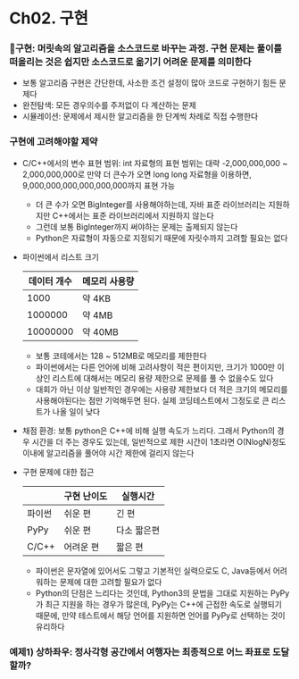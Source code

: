 # Ch02. 구현

### 🧐구현: 머릿속의 알고리즘을 소스코드로 바꾸는 과정. 구현 문제는 풀이를 떠올리는 것은 쉽지만 소스코드로 옮기기 어려운 문제를 의미한다

- 보통 알고리즘 구현은 간단한데, 사소한 조건 설정이 많아 코드로 구현하기 힘든 문제다
- 완전탐색: 모든 경우의수를 주저없이 다 계산하는 문제
- 시뮬레이션: 문제에서 제시한 알고리즘을 한 단계씩 차례로 직접 수행한다

### 구현에 고려해야할 제약

- C/C++에서의 변수 표현 범위: int 자료형의 표현 범위는 대략 -2,000,000,000 ~ 2,000,000,000로 만약 더 큰수가 오면 long long 자료형을 이용하면, 9,000,000,000,000,000,000까지 표현 가능
    - 더 큰 수가 오면 BigInteger를 사용해야하는데, 자바 표준 라이브러리는 지원하지만 C++에서는 표준 라이브러리에서 지원하지 않는다
    - 그런데 보통 BigInteger까지 써야하는 문제는 출제되지 않는다
    - Python은 자료형이 자동으로 지정되기 때문에 자릿수까지 고려할 필요는 없다
- 파이썬에서 리스트 크기
    
    
    | 데이터 개수 | 메모리 사용량 |
    | --- | --- |
    | 1000 | 약 4KB |
    | 1000000 | 약 4MB |
    | 10000000 | 약 40MB |
    - 보통 코테에서는 128 ~ 512MB로 메모리를 제한한다
    - 파이썬에서는 다른 언어에 비해 고려사항이 적은 편이지만, 크기가 1000만 이상인 리스트에 대해서는 메모리 용량 제한으로 문제를 풀 수 없을수도 있다
    - 대회가 아닌 이상 일반적인 경우에는 사용량 제한보다 더 적은 크기의 메모리를 사용해야된다는 점만 기억해두면 된다. 실제 코딩테스트에서 그정도로 큰 리스트가 나올 일이 낮다
- 채점 환경: 보통 python은 C++에 비해 실행 속도가 느리다. 그래서 Python의 경우 시간을 더 주는 경우도 있는데, 일반적으로 제한 시간이 1초라면 O(NlogN)정도 이내에 알고리즘을 풀어야 시간 제한에 걸리지 않는다
- 구현 문제에 대한 접근
    
    
    |  | 구현 난이도 | 실행시간 |
    | --- | --- | --- |
    | 파이썬 | 쉬운 편 | 긴 편 |
    | PyPy | 쉬운 편 | 다소 짧은편 |
    | C/C++ | 어려운 편 | 짧은 편 |
    - 파이썬은 문자열에 있어서도 그렇고 기본적인 실력으로도 C, Java등에서 어려워하는 문제에 대한 고려할 필요가 없다
    - Python의 단점은 느리다는 것인데, Python3의 문법을 그대로 지원하는 PyPy가 최근 지원을 하는 경우가 많은데, PyPy는 C++에 근접한 속도로 실행되기 때문에, 만약 테스트에서 해당 언어를 지원하면 언어를 PyPy로 선택하는 것이 유리하다

### 예제1) 상하좌우: 정사각형 공간에서 여행자는 최종적으로 어느 좌표로 도달할까?